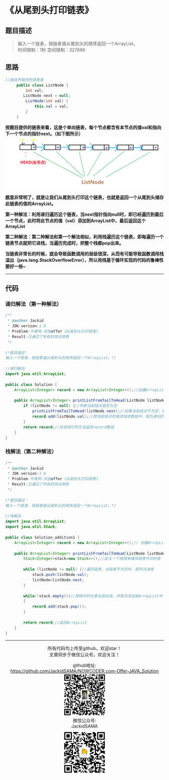 # 《从尾到头打印链表》
## 题目描述
>输入一个链表，按链表值从尾到头的顺序返回一个ArrayList。  
时间限制：1秒 空间限制：32768K

## 思路

```java
//题目所提供的链表类
     public class ListNode {
         int val;
        ListNode next = null;
         ListNode(int val) {
             this.val = val;
         }
     }
```
__按题目提供的链表来看，这是个单向链表，每个节点都含有本节点的值val和指向下一个节点的指针next。（如下图所示）__  
![](./images/单向链表描述.png)

__题意非常明了，就是让我们从尾到头打印这个链表，也就是返回一个从尾到头储存此链表的值的ArrayList。__  

__第一种解法：利用递归遍历这个链表，当next指针指向null时，即已经遍历到最后一个节点，此时将此节点的值（val）添加到ArrayList中，最后返回这个ArrayList__

__第二种解法：第二种解法和第一个解法相似，利用栈遍历这个链表，即每遍历一个链表节点就把它进栈，当遍历完成时，把整个栈都pop出来。__  

__当链表非常长的时候，就会导致函数调用的层级很深，从而有可能导致函数调用栈溢出（java.lang.StackOverflowError），所以用栈基于循环实现的代码的鲁棒性要好一些~__


***

## 代码
### 递归解法（第一种解法）
```java
/**
 * @author Jackid
 * JDK-version:1.8
 * Problem:牛客网-剑指offer《从尾到头打印链表》
 * Result:已通过了所有的测试用例
 */

/*题目描述：
输入一个链表，按链表值从尾到头的顺序返回一个ArrayList。*/

//递归解法
import java.util.ArrayList;

public class Solution {
	ArrayList<Integer> record = new ArrayList<Integer>();//创建ArrayList对象record，用来记录链表中每个节点的数值

	public ArrayList<Integer> printListFromTailToHead(ListNode listNode) {
		if (listNode != null) {//判断当前结点是否为空
			printListFromTailToHead(listNode.next);//如果当前结点不为空，则递归调用printListFromTailToHead方法，其中方法参数为当前结点所指向的下一个结点
			record.add(listNode.val);//把当前结点的值添加进数组中，因为递归的关系，数组会从尾到头添加链表结点的值
		}
		return record;//给调用它的方法返回record数组
	}
}
```  
### 栈解法（第二种解法）
```java
/**
 * @author Jackid
 * JDK-version:1.8
 * Problem:牛客网-剑指offer《从尾到头打印链表》
 * Result:已通过了所有的测试用例
 */

/*题目描述：
输入一个链表，按链表值从尾到头的顺序返回一个ArrayList。*/

//栈解法
import java.util.ArrayList;
import java.util.Stack;

public class Solution_addition1 {
	ArrayList<Integer> record = new ArrayList<Integer>();// 创建ArrayList对象record，用来记录链表中每个节点的数值

	public ArrayList<Integer> printListFromTailToHead(ListNode listNode) {
		Stack<Integer>stack=new Stack<>();//定义一个栈用来储存链表节点的值
		
		while (listNode != null) {//遍历链表，当链表不为空时，把节点进栈
			stack.push(listNode.val);
			listNode=listNode.next;
		}
		
		while(!stack.empty())//把栈中的元素全部出栈，并依次添加到ArrayList中
		{
			record.add(stack.pop());
		}
		
		return record;//返回ArrayList
	}
}

```

***
<div align="center">
所有代码均上传至github，欢迎star！<br/>
文章同步于微信公众号，欢迎关注！  

github地址:  
https://github.com/JackidSAMA/NOWCODER.com-Offer-JAVA_Solution  
<img src="../github_qrcode.png" width="135"/>  
微信公众号:  
JackidSAMA  
<img src="../wechat_qrcode.jpg" width="150"/>
</div>
